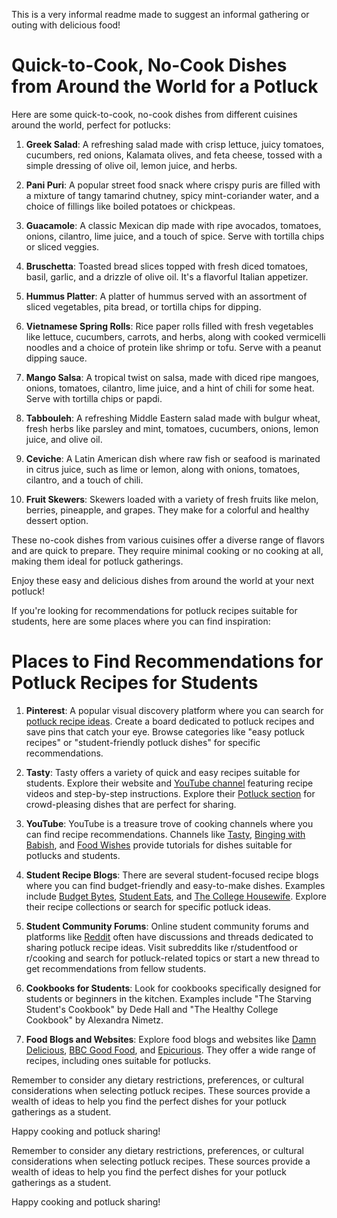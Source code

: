 This is a very informal readme made to suggest an informal gathering or outing with delicious food!


# Quick-to-Cook, No-Cook Dishes from Around the World for a Potluck

Here are some quick-to-cook, no-cook dishes from different cuisines around the world, perfect for potlucks:

1. **Greek Salad**: A refreshing salad made with crisp lettuce, juicy tomatoes, cucumbers, red onions, Kalamata olives, and feta cheese, tossed with a simple dressing of olive oil, lemon juice, and herbs.

2. **Pani Puri**: A popular street food snack where crispy puris are filled with a mixture of tangy tamarind chutney, spicy mint-coriander water, and a choice of fillings like boiled potatoes or chickpeas.

3. **Guacamole**: A classic Mexican dip made with ripe avocados, tomatoes, onions, cilantro, lime juice, and a touch of spice. Serve with tortilla chips or sliced veggies.

4. **Bruschetta**: Toasted bread slices topped with fresh diced tomatoes, basil, garlic, and a drizzle of olive oil. It's a flavorful Italian appetizer.

5. **Hummus Platter**: A platter of hummus served with an assortment of sliced vegetables, pita bread, or tortilla chips for dipping.

6. **Vietnamese Spring Rolls**: Rice paper rolls filled with fresh vegetables like lettuce, cucumbers, carrots, and herbs, along with cooked vermicelli noodles and a choice of protein like shrimp or tofu. Serve with a peanut dipping sauce.

7. **Mango Salsa**: A tropical twist on salsa, made with diced ripe mangoes, onions, tomatoes, cilantro, lime juice, and a hint of chili for some heat. Serve with tortilla chips or papdi.

8. **Tabbouleh**: A refreshing Middle Eastern salad made with bulgur wheat, fresh herbs like parsley and mint, tomatoes, cucumbers, onions, lemon juice, and olive oil.

9. **Ceviche**: A Latin American dish where raw fish or seafood is marinated in citrus juice, such as lime or lemon, along with onions, tomatoes, cilantro, and a touch of chili.

10. **Fruit Skewers**: Skewers loaded with a variety of fresh fruits like melon, berries, pineapple, and grapes. They make for a colorful and healthy dessert option.

These no-cook dishes from various cuisines offer a diverse range of flavors and are quick to prepare. They require minimal cooking or no cooking at all, making them ideal for potluck gatherings.

Enjoy these easy and delicious dishes from around the world at your next potluck!

If you're looking for recommendations for potluck recipes suitable for students, here are some places where you can find inspiration:

# Places to Find Recommendations for Potluck Recipes for Students

1. **Pinterest**: A popular visual discovery platform where you can search for [potluck recipe ideas](https://www.pinterest.com/search/pins/?q=potluck%20recipes). Create a board dedicated to potluck recipes and save pins that catch your eye. Browse categories like "easy potluck recipes" or "student-friendly potluck dishes" for specific recommendations.

2. **Tasty**: Tasty offers a variety of quick and easy recipes suitable for students. Explore their website and [YouTube channel](https://www.youtube.com/user/buzzfeedtasty) featuring recipe videos and step-by-step instructions. Explore their [Potluck section](https://tasty.co/topic/potluck) for crowd-pleasing dishes that are perfect for sharing.

3. **YouTube**: YouTube is a treasure trove of cooking channels where you can find recipe recommendations. Channels like [Tasty](https://www.youtube.com/user/buzzfeedtasty), [Binging with Babish](https://www.youtube.com/c/bingingwithbabish), and [Food Wishes](https://www.youtube.com/user/foodwishes) provide tutorials for dishes suitable for potlucks and students.

4. **Student Recipe Blogs**: There are several student-focused recipe blogs where you can find budget-friendly and easy-to-make dishes. Examples include [Budget Bytes](https://www.budgetbytes.com), [Student Eats](https://www.studenteats.co.uk), and [The College Housewife](https://thecollegehousewife.com). Explore their recipe collections or search for specific potluck ideas.

5. **Student Community Forums**: Online student community forums and platforms like [Reddit](https://www.reddit.com) often have discussions and threads dedicated to sharing potluck recipe ideas. Visit subreddits like r/studentfood or r/cooking and search for potluck-related topics or start a new thread to get recommendations from fellow students.

6. **Cookbooks for Students**: Look for cookbooks specifically designed for students or beginners in the kitchen. Examples include "The Starving Student's Cookbook" by Dede Hall and "The Healthy College Cookbook" by Alexandra Nimetz.

7. **Food Blogs and Websites**: Explore food blogs and websites like [Damn Delicious](https://damndelicious.net), [BBC Good Food](https://www.bbcgoodfood.com), and [Epicurious](https://www.epicurious.com). They offer a wide range of recipes, including ones suitable for potlucks.

Remember to consider any dietary restrictions, preferences, or cultural considerations when selecting potluck recipes. These sources provide a wealth of ideas to help you find the perfect dishes for your potluck gatherings as a student.

Happy cooking and potluck sharing!


Remember to consider any dietary restrictions, preferences, or cultural considerations when selecting potluck recipes. These sources provide a wealth of ideas to help you find the perfect dishes for your potluck gatherings as a student.

Happy cooking and potluck sharing!

